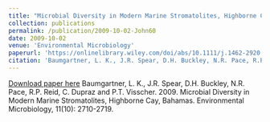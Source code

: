 ```yaml
---
title: "Microbial Diversity in Modern Marine Stromatolites, Highborne Cay, Bahamas"
collection: publications
permalink: /publication/2009-10-02-John60
date: 2009-10-02
venue: 'Environmental Microbiology'
paperurl: 'https://onlinelibrary.wiley.com/doi/abs/10.1111/j.1462-2920.2009.01998.x'
citation: 'Baumgartner, L. K., J.R. Spear, D.H. Buckley, N.R. Pace, R.P. Reid, C. Dupraz and P.T. Visscher. 2009. Microbial Diversity in Modern Marine Stromatolites, Highborne Cay, Bahamas. Environmental Microbiology, 11(10): 2710-2719.'
---
```


<a href='https://onlinelibrary.wiley.com/doi/abs/10.1111/j.1462-2920.2009.01998.x'>Download paper here</a>
Baumgartner, L. K., J.R. Spear, D.H. Buckley, N.R. Pace, R.P. Reid, C. Dupraz and P.T. Visscher. 2009. Microbial Diversity in Modern Marine Stromatolites, Highborne Cay, Bahamas. Environmental Microbiology, 11(10): 2710-2719.

